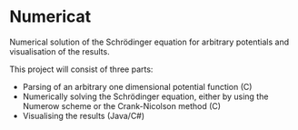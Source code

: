 # Numericat
Numerical solution of the Schrödinger equation for arbitrary potentials and visualisation of the results.

This project will consist of three parts:
* Parsing of an arbitrary one dimensional potential function (C)
* Numerically solving the Schrödinger equation, either by using the Numerow scheme or the Crank-Nicolson method (C)
* Visualising the results (Java/C#)
